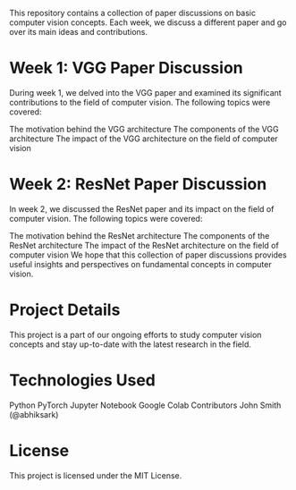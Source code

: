 This repository contains a collection of paper discussions on basic computer vision concepts. Each week, we discuss a different paper and go over its main ideas and contributions.

# Week 1: VGG Paper Discussion
During week 1, we delved into the VGG paper and examined its significant contributions to the field of computer vision. The following topics were covered:

The motivation behind the VGG architecture
The components of the VGG architecture
The impact of the VGG architecture on the field of computer vision

# Week 2: ResNet Paper Discussion
In week 2, we discussed the ResNet paper and its impact on the field of computer vision. The following topics were covered:

The motivation behind the ResNet architecture
The components of the ResNet architecture
The impact of the ResNet architecture on the field of computer vision
We hope that this collection of paper discussions provides useful insights and perspectives on fundamental concepts in computer vision.

# Project Details
This project is a part of our ongoing efforts to study computer vision concepts and stay up-to-date with the latest research in the field.

# Technologies Used
Python
PyTorch
Jupyter Notebook
Google Colab
Contributors
John Smith (@abhiksark)
# License
This project is licensed under the MIT License.